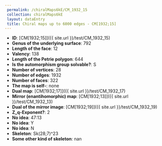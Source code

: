 ```yaml
--- 
 permalink: /chiralMaps6kE/CM_1932_15 
 collection: chiralMaps6kE
 layout: dataEntry
 title: Chiral maps up to 6000 edges - CM[1932;15]
---
```


- **ID**: [CM[1932;15]]({{ site.url }}/test/CM_1932_15)
- **Genus of the underlying surface**: 792
- **Length of the face**: 12
- **Valency**: 138
- **Length of the Petrie polygon**: 644
- **Is the automorphism group solvable?**: S
- **Number of vertices**: 28
- **Number of edges**: 1932
- **Number of faces**: 322
- **The map is self-**: none
- **Dual map**: [CM[1932;17]]({{ site.url }}/test/CM_1932_17)
- **Mirror (enantihomorphic) map**: [CM[1932;13]]({{ site.url }}/test/CM_1932_13)
- **Dual of the mirror image**: [CM[1932;19]]({{ site.url }}/test/CM_1932_19)
- **Z_q-Exponent?**: 2
- **No idea**:  47:13
- **No idea**: Y
- **No idea**: N
- **Skeleton**: Sk(28;7)^23
- **Some other kind of skeleton**: nan
